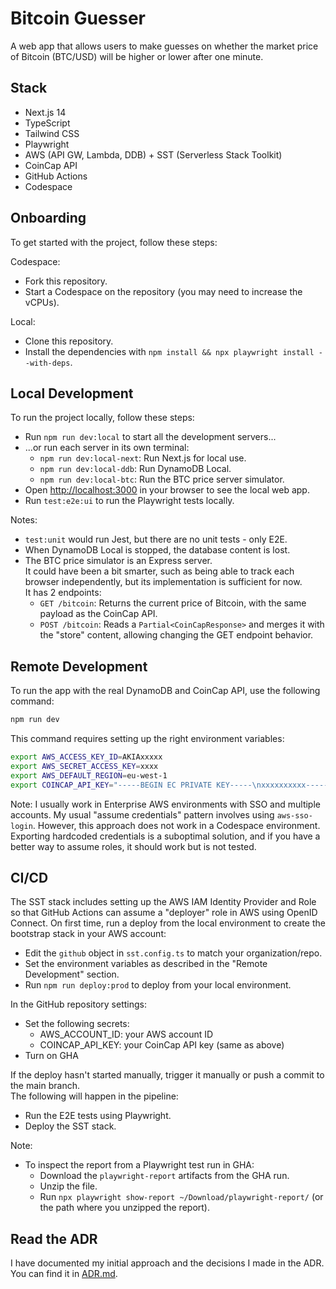 # Bitcoin Guesser

A web app that allows users to make guesses on whether the market price of Bitcoin (BTC/USD) will be higher or lower after one minute.

## Stack

- Next.js 14
- TypeScript
- Tailwind CSS
- Playwright
- AWS (API GW, Lambda, DDB) + SST (Serverless Stack Toolkit)
- CoinCap API
- GitHub Actions
- Codespace

## Onboarding

To get started with the project, follow these steps:

Codespace:

- Fork this repository.
- Start a Codespace on the repository (you may need to increase the vCPUs).

Local:

- Clone this repository.
- Install the dependencies with `npm install && npx playwright install --with-deps`.

## Local Development

To run the project locally, follow these steps:

- Run `npm run dev:local` to start all the development servers...
- ...or run each server in its own terminal:
  - `npm run dev:local-next`: Run Next.js for local use.
  - `npm run dev:local-ddb`: Run DynamoDB Local.
  - `npm run dev:local-btc`: Run the BTC price server simulator.
- Open [http://localhost:3000](http://localhost:3000) in your browser to see the local web app.
- Run `test:e2e:ui` to run the Playwright tests locally.

Notes:

- `test:unit` would run Jest, but there are no unit tests - only E2E.
- When DynamoDB Local is stopped, the database content is lost.
- The BTC price simulator is an Express server.  
It could have been a bit smarter, such as being able to track each browser independently, but its implementation is sufficient for now.  
It has 2 endpoints:
  - `GET /bitcoin`: Returns the current price of Bitcoin, with the same payload as the CoinCap API.
  - `POST /bitcoin`: Reads a `Partial<CoinCapResponse>` and merges it with the "store" content, allowing changing the GET endpoint behavior.  

## Remote Development

To run the app with the real DynamoDB and CoinCap API, use the following command:

```bash
npm run dev
```

This command requires setting up the right environment variables:

```bash
export AWS_ACCESS_KEY_ID=AKIAxxxxx
export AWS_SECRET_ACCESS_KEY=xxxx
export AWS_DEFAULT_REGION=eu-west-1
export COINCAP_API_KEY="-----BEGIN EC PRIVATE KEY-----\nxxxxxxxxxx-----END EC PRIVATE KEY-----\n"
```

Note: I usually work in Enterprise AWS environments with SSO and multiple accounts. My usual "assume credentials" pattern involves using `aws-sso-login`. However, this approach does not work in a Codespace environment. Exporting hardcoded credentials is a suboptimal solution, and if you have a better way to assume roles, it should work but is not tested.

## CI/CD

The SST stack includes setting up the AWS IAM Identity Provider and Role so that GitHub Actions can assume a "deployer" role in AWS using OpenID Connect.
On first time, run a deploy from the local environment to create the bootstrap stack in your AWS account:

- Edit the `github` object in `sst.config.ts` to match your organization/repo.
- Set the environment variables as described in the "Remote Development" section.
- Run `npm run deploy:prod` to deploy from your local environment.

In the GitHub repository settings:

- Set the following secrets:
  - AWS_ACCOUNT_ID: your AWS account ID
  - COINCAP_API_KEY: your CoinCap API key (same as above)
- Turn on GHA

If the deploy hasn't started manually, trigger it manually or push a commit to the main branch.  
The following will happen in the pipeline:

- Run the E2E tests using Playwright.
- Deploy the SST stack.

Note:

- To inspect the report from a Playwright test run in GHA:
  - Download the `playwright-report` artifacts from the GHA run.
  - Unzip the file.
  - Run `npx playwright show-report ~/Download/playwright-report/` (or the path where you unzipped the report).

## Read the ADR

I have documented my initial approach and the decisions I made in the ADR. You can find it in [ADR.md](docs/ADR.md).
